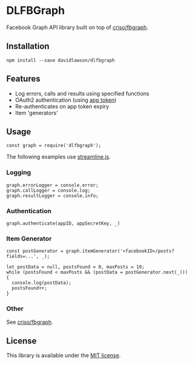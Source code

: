 # DLFBGraph

Facebook Graph API library built on top of [criso/fbgraph](https://github.com/criso/fbgraph).

## Installation
```
npm install --save davidlawson/dlfbgraph
```

## Features

* Log errors, calls and results using specified functions
* OAuth2 authentication (using [app token](https://developers.facebook.com/docs/facebook-login/access-tokens#apptokens))
* Re-authenticates on app token expiry
* Item 'generators'

## Usage

```
const graph = require('dlfbgraph');
``` 

The following examples use [streamline.js](https://github.com/Sage/streamlinejs).

### Logging

```
graph.errorLogger = console.error;
graph.callLogger = console.log;
graph.resultLogger = console.info;
```

### Authentication

```
graph.authenticate(appID, appSecretKey, _)
```

### Item Generator

```
const postGenerator = graph.itemGenerator('<facebookID>/posts?fields=...', _);

let postData = null, postsFound = 0, maxPosts = 10;
while (postsFound < maxPosts && (postData = postGenerator.next(_)))
{
  console.log(postData);
  postsFound++;
}
```

### Other

See [criso/fbgraph](https://github.com/criso/fbgraph).

## License

This library is available under the [MIT license](http://www.opensource.org/licenses/mit-license.php).